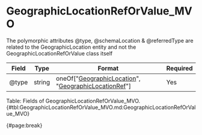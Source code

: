 <!--
    ATTENTION: This file was generated via gradle!
               Do NOT manually edit this file! Any such changes will be overwritten!
-->

# GeographicLocationRefOrValue_MVO

The polymorphic attributes @type, @schemaLocation & @referredType are related to the GeographicLocation entity and not the GeographicLocationRefOrValue class itself

| Field | Type | Format | Required |
| ------- | ------- | ------- | --- |
| @type | string | oneOf["[GeographicLocation](#geographiclocation_mvo)", "[GeographicLocationRef](#geographiclocationref_mvo)"] | Yes |

Table: Fields of GeographicLocationRefOrValue_MVO. {#tbl:GeographicLocationRefOrValue_MVO.md:GeographicLocationRefOrValue_MVO}

{#page:break}
